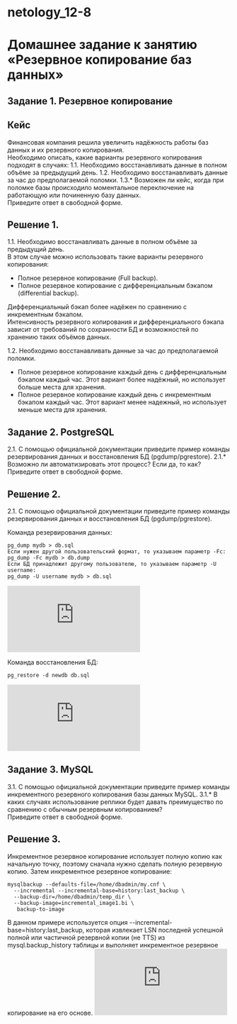 # netology_12-8

# Домашнее задание к занятию «Резервное копирование баз данных»

## Задание 1. Резервное копирование
## Кейс

Финансовая компания решила увеличить надёжность работы баз данных и их резервного копирования.  
Необходимо описать, какие варианты резервного копирования подходят в случаях:
1.1. Необходимо восстанавливать данные в полном объёме за предыдущий день.
1.2. Необходимо восстанавливать данные за час до предполагаемой поломки.
1.3.* Возможен ли кейс, когда при поломке базы происходило моментальное переключение на работающую или починенную базу данных.  
Приведите ответ в свободной форме.

## Решение 1.

1.1. Необходимо восстанавливать данные в полном объёме за предыдущий день.  
В этом случае можно использовать такие варианты резервного копирования:  
- Полное резервное копирование (Full backup). 
- Полное резервное копирование с дифференциальным бэкапом (differential backup).
 
Дифференциальный бэкап более надёжен по сравнению с инкрементным бэкапом.  
Интенсивность резервного копирования и дифференциального бэкапа зависит от требований по сохранности БД и возможностей по хранению таких объёмов данных.

1.2. Необходимо восстанавливать данные за час до предполагаемой поломки.  
- Полное резервное копирование каждый день с дифференциальным бэкапом каждый час. Этот вариант более надёжный, но использует больше места для хранения.
- Полное резервное копирование каждый день с инкрементным бэкапом каждый час. Этот вариант менее надежный, но использует меньше места для хранения.

## Задание 2. PostgreSQL

2.1. С помощью официальной документации приведите пример команды резервирования данных и восстановления БД (pgdump/pgrestore).
2.1.* Возможно ли автоматизировать этот процесс? Если да, то как?  
Приведите ответ в свободной форме.

## Решение 2.

2.1. С помощью официальной документации приведите пример команды резервирования данных и восстановления БД (pgdump/pgrestore).

Команда резервирования данных:
```
pg_dump mydb > db.sql
Если нужен другой пользовательский формат, то указываем параметр -Fc:
pg_dump -Fc mydb > db.dump
Если БД принадлежит другому пользователю, то указываем параметр -U username:
pg_dump -U username mydb > db.sql
```
![Ссылка на документацию PostgreSQL, pg_dump](https://www.postgresql.org/docs/current/app-pgdump.html)

Команда восстановления БД:
```
pg_restore -d newdb db.sql
```
![Ссылка на документацию PostgreSQL, pg_restore](https://www.postgresql.org/docs/current/app-pgrestore.html)

## Задание 3. MySQL

3.1. С помощью официальной документации приведите пример команды инкрементного резервного копирования базы данных MySQL.
3.1.* В каких случаях использование реплики будет давать преимущество по сравнению с обычным резервным копированием?  
Приведите ответ в свободной форме.

## Решение 3.

Инкрементное резервное копирование использует полную копию как начальную точку, поэтому сначала нужно сделать полную резервную копию. Затем инкрементное резервное копирование:
```
mysqlbackup --defaults-file=/home/dbadmin/my.cnf \
  --incremental --incremental-base=history:last_backup \
  --backup-dir=/home/dbadmin/temp_dir \
  --backup-image=incremental_image1.bi \
   backup-to-image
```
В данном примере используется опция --incremental-base=history:last_backup, которая извлекает LSN последней успешной полной или частичной резервной копии (не TTS) из mysql.backup_history таблицы и выполняет инкрементное резервное копирование на его основе.
![Ссылка на документацию MySQL](https://dev.mysql.com/doc/mysql-enterprise-backup/8.4/en/mysqlbackup.incremental.html#meb-incremental-considerations)
